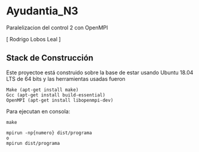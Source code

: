 # Ayudantia_N3
Paralelizacion del control 2 con OpenMPI

[ Rodrigo Lobos Leal ]

## Stack de Construcción

Este proyectoe está construido sobre la base de estar usando Ubuntu 18.04 LTS de 64 bits y las herramientas usadas fueron

    Make (apt-get install make)
    Gcc (apt-get install build-essential)
    OpenMPI (apt-get install libopenmpi-dev)





Para ejecutan en consola:
```
make

mpirun -np{numero} dist/programa  
o 
mpirun dist/programa

```

